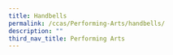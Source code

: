 ```yaml
---
title: Handbells
permalink: /ccas/Performing-Arts/handbells/
description: ""
third_nav_title: Performing Arts
---
```

